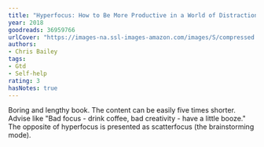 ```yaml
---
title: "Hyperfocus: How to Be More Productive in a World of Distraction"
year: 2018
goodreads: 36959766
urlCover: "https://images-na.ssl-images-amazon.com/images/S/compressed.photo.goodreads.com/books/1525203482i/36959766.jpg"
authors:
- Chris Bailey
tags:
- Gtd
- Self-help
rating: 3
hasNotes: true
---
```


Boring and lengthy book.
The content can be easily five times shorter.
Advise like "Bad focus - drink coffee, bad creativity - have a little booze."
The opposite of hyperfocus is presented as scatterfocus (the brainstorming mode).
